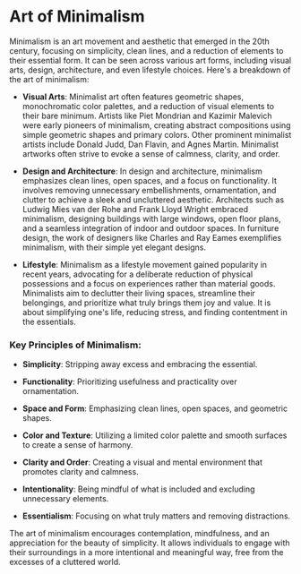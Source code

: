 # Art of Minimalism


Minimalism is an art movement and aesthetic that emerged in the 20th century, focusing on simplicity, clean lines, and a reduction of elements to their essential form. It can be seen across various art forms, including visual arts, design, architecture, and even lifestyle choices. Here's a breakdown of the art of minimalism:

- **Visual Arts**:
Minimalist art often features geometric shapes, monochromatic color palettes, and a reduction of visual elements to their bare minimum. Artists like Piet Mondrian and Kazimir Malevich were early pioneers of minimalism, creating abstract compositions using simple geometric shapes and primary colors. Other prominent minimalist artists include Donald Judd, Dan Flavin, and Agnes Martin. Minimalist artworks often strive to evoke a sense of calmness, clarity, and order.

- **Design and Architecture**:
In design and architecture, minimalism emphasizes clean lines, open spaces, and a focus on functionality. It involves removing unnecessary embellishments, ornamentation, and clutter to achieve a sleek and uncluttered aesthetic. Architects such as Ludwig Mies van der Rohe and Frank Lloyd Wright embraced minimalism, designing buildings with large windows, open floor plans, and a seamless integration of indoor and outdoor spaces. In furniture design, the work of designers like Charles and Ray Eames exemplifies minimalism, with their simple yet elegant designs.

- **Lifestyle**:
Minimalism as a lifestyle movement gained popularity in recent years, advocating for a deliberate reduction of physical possessions and a focus on experiences rather than material goods. Minimalists aim to declutter their living spaces, streamline their belongings, and prioritize what truly brings them joy and value. It is about simplifying one's life, reducing stress, and finding contentment in the essentials.

### Key Principles of Minimalism:

- **Simplicity**: Stripping away excess and embracing the essential.

- **Functionality**: Prioritizing usefulness and practicality over ornamentation.

- **Space and Form**: Emphasizing clean lines, open spaces, and geometric shapes.

- **Color and Texture**: Utilizing a limited color palette and smooth surfaces to create a sense of harmony.

- **Clarity and Order**: Creating a visual and mental environment that promotes clarity and calmness.

- **Intentionality**: Being mindful of what is included and excluding unnecessary elements.

- **Essentialism**: Focusing on what truly matters and removing distractions.

The art of minimalism encourages contemplation, mindfulness, and an appreciation for the beauty of simplicity. It allows individuals to engage with their surroundings in a more intentional and meaningful way, free from the excesses of a cluttered world.
